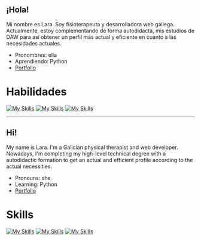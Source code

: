 ## ¡Hola! 

Mi nombre es Lara. Soy fisioterapeuta y desarrolladora web gallega.
Actualmente, estoy complementando de forma autodidacta, mis estudios de DAW para así obtener un perfil más actual y eficiente en cuanto a las necesidades actuales. 

- Pronombres: ella
- Aprendiendo: Python
- [Portfolio](https://laracv-portfolio.netlify.app/)

# Habilidades
[![My Skills](https://skillicons.dev/icons?i=js,html,css,bootstrap)](https://skillicons.dev)
[![My Skills](https://skillicons.dev/icons?i=php,mysql,java,laravel)](https://skillicons.dev)
[![My Skills](https://skillicons.dev/icons?i=bash,git,vscode,phpstorm,docker,aws,linux,drupal)](https://skillicons.dev)



***



## Hi!
My name is Lara. I'm a Galician physical therapist and web developer.
Nowadays, I'm completing my high-level technical degree with a autodidactic formation to get an actual and efficient profile according to the actual necessities.

- Pronouns: she
- Learning: Python
- [Portfolio](https://laracv-portfolio.netlify.app/)


# Skills
[![My Skills](https://skillicons.dev/icons?i=js,html,css,bootstrap)](https://skillicons.dev)
[![My Skills](https://skillicons.dev/icons?i=php,mysql,java,laravel)](https://skillicons.dev)
[![My Skills](https://skillicons.dev/icons?i=bash,git,vscode,phpstorm,docker,aws,linux,drupal)](https://skillicons.dev)



